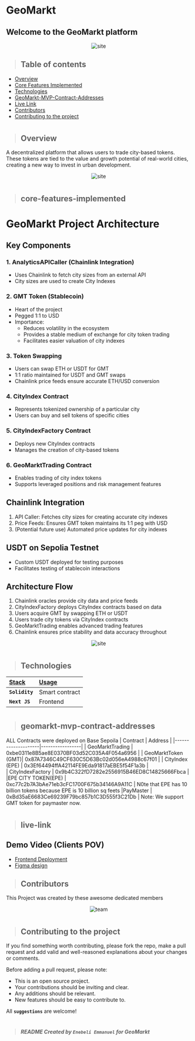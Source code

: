 # GeoMarkt

## Welcome to the GeoMarkt platform

<p align="center" width="100%">
  <img src="https://imgur.com/UDE36f8.png" alt="site"/>
</p>

> ## Table of contents
- [Overview](#overview)
- [Core Features Implemented](#core-features-implemented)
- [Technologies](#technologies)
- [GeoMarkt-MVP-Contract-Addresses](#geomarkt-mvp-contract-addresses)
- [Live Link](#live-link)
- [Contributors](#contributors)
- [Contributing to the project](#contributing-to-the-project)


#
> ## Overview

A decentralized platform that allows users to trade city-based tokens. These tokens are tied to the value and growth potential of real-world cities, creating a new way to invest in urban development.

<p align="center" width="100%">
  <img src="https://imgur.com/PP9XuRc.png" alt="site"/>
</p>

#
> ## core-features-implemented
# GeoMarkt Project Architecture


## Key Components

### 1. AnalyticsAPICaller (Chainlink Integration)
- Uses Chainlink to fetch city sizes from an external API
- City sizes are used to create City Indexes

### 2. GMT Token (Stablecoin)
- Heart of the project
- Pegged 1:1 to USD
- Importance:
  - Reduces volatility in the ecosystem
  - Provides a stable medium of exchange for city token trading
  - Facilitates easier valuation of city indexes

### 3. Token Swapping
- Users can swap ETH or USDT for GMT
- 1:1 ratio maintained for USDT and GMT swaps
- Chainlink price feeds ensure accurate ETH/USD conversion

### 4. CityIndex Contract
- Represents tokenized ownership of a particular city
- Users can buy and sell tokens of specific cities

### 5. CityIndexFactory Contract
- Deploys new CityIndex contracts
- Manages the creation of city-based tokens

### 6. GeoMarktTrading Contract
- Enables trading of city index tokens
- Supports leveraged positions and risk management features

## Chainlink Integration
1. API Caller: Fetches city sizes for creating accurate city indexes
2. Price Feeds: Ensures GMT token maintains its 1:1 peg with USD
3. (Potential future use) Automated price updates for city indexes

## USDT on Sepolia Testnet
- Custom USDT deployed for testing purposes
- Facilitates testing of stablecoin interactions

## Architecture Flow
1. Chainlink oracles provide city data and price feeds
2. CityIndexFactory deploys CityIndex contracts based on data
3. Users acquire GMT by swapping ETH or USDT
4. Users trade city tokens via CityIndex contracts
5. GeoMarktTrading enables advanced trading features
6. Chainlink ensures price stability and data accuracy throughout
<p align="center" width="100%">
  <img src="https://imgur.com/IV9RuMI.png" alt="site"/>
</p>


#
> ## Technologies
| <b><u>Stack</u></b> | <b><u>Usage</u></b> |
| :------------------ | :------------------ |
| **`Solidity`**      | Smart contract      |
| **`Next JS`**      | Frontend            |


#
> ## geomarkt-mvp-contract-addresses

ALL Contracts were deployed on Base Sepoila
| Contract           | Address         |
|--------------------|-----------------|
| GeoMarktTrading    | 0xbe0311e8B5ae8E0370BF03d52C035A4F054a6956 |
| GeoMarktToken (GMT)| 0x87A7346C49CF630C5D63Bc02d056eA4988c67f01 |
| CityIndex (EPE)    | 0x3Ef64494ffA42114FE9Eda91817aEBE5f54F1a3b |                          
| CityIndexFactory   | 0x9b4C322fD7282e2556915B46ED8C14825666Fbca |
|EPE CITY TOKEN(EPE) | 0xc77c2b7A3bAe71eb3cFC1700F675b34146A9A11C | N0te that EPE has 10 billion tokens because EPE is 10 billion  sq feets
|PayMaster           | 0xBd35aE6683Ce69239F79bc857b1C3D555f3C21Db |  Note: We support GMT token for paymaster now.







# 

> ## live-link

## Demo Video (Clients POV)

- [Frontend Deployment]()
- [Figma design]()


> ## Contributors

This Project was created by these awesome dedicated members

<p align="center" width="100%">
  <img src="https://imgur.com/9D7uUj2" alt="team"/>
</p>

#
> ## Contributing to the project

If you find something worth contributing, please fork the repo, make a pull request and add valid and well-reasoned explanations about your changes or comments.

Before adding a pull request, please note:

- This is an open source project.
- Your contributions should be inviting and clear.
- Any additions should be relevant.
- New features should be easy to contribute to.

All **`suggestions`** are welcome!
#
> ##### README Created by `Enebeli Emmanuel` for GeoMarkt





